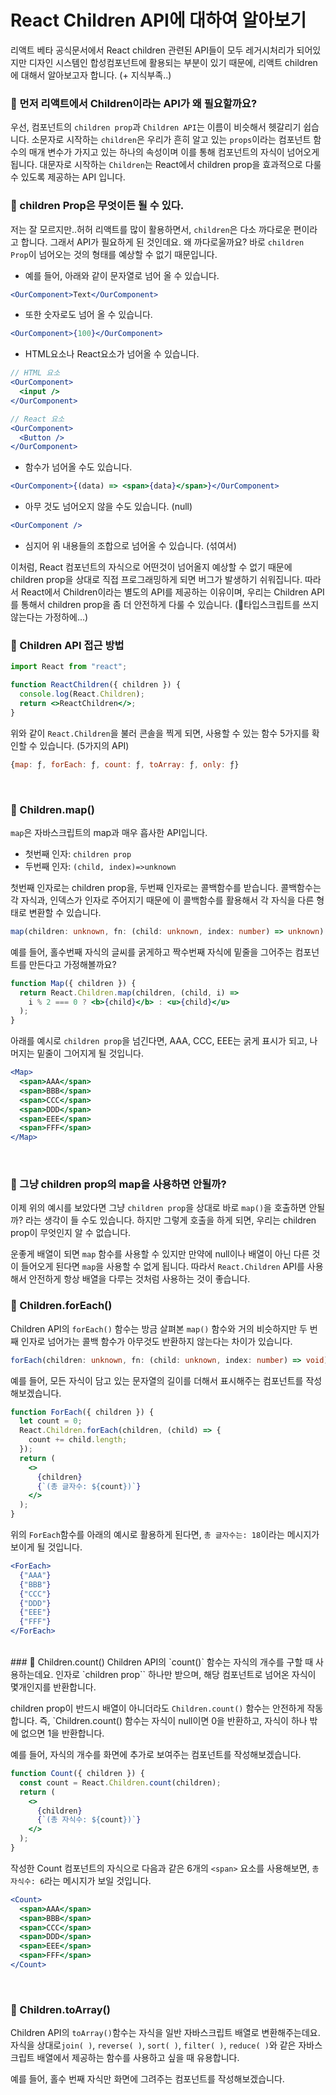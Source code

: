 # React Children API에 대하여 알아보기

리액트 베타 공식문서에서 React children 관련된 API들이 모두 레거시처리가 되어있지만 디자인 시스템인 합성컴포넌트에 활용되는 부분이 있기 때문에, 리액트 children에 대해서 알아보고자 합니다. (+ 지식부족..)
<br>

### 📌 먼저 리액트에서 Children이라는 API가 왜 필요할까요?

우선, 컴포넌트의 `children prop`과 `Children API`는 이름이 비슷해서 헷갈리기 쉽습니다. 소문자로 시작하는 `children`은 우리가 흔히 알고 있는 `props`이라는 컴포넌트 함수의 매개 변수가 가지고 있는 하나의 속성이며 이를 통해 컴포넌트의 자식이 넘어오게 됩니다. 대문자로 시작하는 `Children`는 React에서 children prop을 효과적으로 다룰 수 있도록 제공하는 API 입니다.
<br>

### 📌 children Prop은 무엇이든 될 수 있다.

저는 잘 모르지만..허허 리액트를 많이 활용하면서, `children`은 다소 까다로운 편이라고 합니다. 그래서 API가 필요하게 된 것인데요. 왜 까다로울까요?
바로 `children Prop`이 넘어오는 것의 형태를 예상할 수 없기 때문입니다.

- 예를 들어, 아래와 같이 문자열로 넘어 올 수 있습니다.

```jsx
<OurComponent>Text</OurComponent>
```

- 또한 숫자로도 넘어 올 수 있습니다.

```jsx
<OurComponent>{100}</OurComponent>
```

- HTML요소나 React요소가 넘어올 수 있습니다.

```jsx
// HTML 요소
<OurComponent>
  <input />
</OurComponent>

// React 요소
<OurComponent>
  <Button />
</OurComponent>
```

- 함수가 넘어올 수도 있습니다.

```jsx
<OurComponent>{(data) => <span>{data}</span>}</OurComponent>
```

- 아무 것도 넘어오지 않을 수도 있습니다. (null)

```jsx
<OurComponent />
```

- 심지어 위 내용들의 조합으로 넘어올 수 있습니다. (섞여서)
  <br>

이처럼, React 컴포넌트의 자식으로 어떤것이 넘어올지 예상할 수 없기 때문에 children prop을 상대로 직접 프로그래밍하게 되면 버그가 발생하기 쉬워집니다. 따라서 React에서 Children이라는 별도의 API를 제공하는 이유이며, 우리는 Children API를 통해서 children prop을 좀 더 안전하게 다룰 수 있습니다.
(🥹타입스크립트를 쓰지 않는다는 가정하에...)

### 📌 Children API 접근 방법

```jsx
import React from "react";

function ReactChildren({ children }) {
  console.log(React.Children);
  return <>ReactChildren</>;
}
```

위와 같이 `React.Children`을 불러 콘솔을 찍게 되면, 사용할 수 있는 함수 5가지를 확인할 수 있습니다. (5가지의 API)

```javascript
{map: ƒ, forEach: ƒ, count: ƒ, toArray: ƒ, only: ƒ}
```

<br>

### 📌 Children.map()

`map`은 자바스크립트의 map과 매우 흡사한 API입니다.

- 첫번째 인자: `children prop`
- 두번째 인자: `(child, index)=>unknown`

첫번째 인자로는 children prop을, 두번째 인자로는 콜백함수를 받습니다. 콜백함수는 각 자식과, 인덱스가 인자로 주어지기 때문에 이 콜백함수를 활용해서 각 자식을 다른 형태로 변환할 수 있습니다.

```typescript
map(children: unknown, fn: (child: unknown, index: number) => unknown): unknown[]
```

예를 들어, 홀수번째 자식의 글씨를 굵게하고 짝수번째 자식에 밑줄을 그어주는 컴포넌트를 만든다고 가정해볼까요?

```jsx
function Map({ children }) {
  return React.Children.map(children, (child, i) =>
    i % 2 === 0 ? <b>{child}</b> : <u>{child}</u>
  );
}
```

아래를 예시로 `children prop`을 넘긴다면, AAA, CCC, EEE는 굵게 표시가 되고, 나머지는 밑줄이 그어지게 될 것입니다.

```jsx
<Map>
  <span>AAA</span>
  <span>BBB</span>
  <span>CCC</span>
  <span>DDD</span>
  <span>EEE</span>
  <span>FFF</span>
</Map>
```

<br>

### 🧐 그냥 children prop의 map을 사용하면 안될까?

이제 위의 예시를 보았다면 그냥 `children prop`을 상대로 바로 `map()`을 호출하면 안될까? 라는 생각이 들 수도 있습니다. 하지만 그렇게 호출을 하게 되면, 우리는 children prop이 무엇인지 알 수 없습니다.

운좋게 배열이 되면 `map` 함수를 사용할 수 있지만 만약에 null이나 배열이 아닌 다른 것이 들어오게 된다면 `map`을 사용할 수 없게 됩니다. 따라서 `React.Children` API를 사용해서 안전하게 항상 배열을 다루는 것처럼 사용하는 것이 좋습니다.
<br>

### 📌 Children.forEach()

Children API의 `forEach()` 함수는 방금 살펴본 `map()` 함수와 거의 비슷하지만 두 번째 인자로 넘어가는 콜백 함수가 아무것도 반환하지 않는다는 차이가 있습니다.

```typescript
forEach(children: unknown, fn: (child: unknown, index: number) => void): unknown[]
```

예를 들어, 모든 자식이 담고 있는 문자열의 길이를 더해서 표시해주는 컴포넌트를 작성해보겠습니다.

```jsx
function ForEach({ children }) {
  let count = 0;
  React.Children.forEach(children, (child) => {
    count += child.length;
  });
  return (
    <>
      {children}
      {`(총 글자수: ${count})`}
    </>
  );
}
```

위의 `ForEach`함수를 아래의 예시로 활용하게 된다면, `총 글자수는: 18`이라는 메시지가 보이게 될 것입니다.

```jsx
<ForEach>
  {"AAA"}
  {"BBB"}
  {"CCC"}
  {"DDD"}
  {"EEE"}
  {"FFF"}
</ForEach>
```

<br>
### 📌 Children.count()
Children API의 `count()` 함수는 자식의 개수를 구할 때 사용하는데요. 인자로 `children prop`` 하나만 받으며, 해당 컴포넌트로 넘어온 자식이 몇개인지를 반환합니다.

children prop이 반드시 배열이 아니더라도 `Children.count()` 함수는 안전하게 작동합니다. 즉, `Children.count() 함수는 자식이 null이면 0을 반환하고, 자식이 하나 밖에 없으면 1을 반환합니다.

예를 들어, 자식의 개수를 화면에 추가로 보여주는 컴포넌트를 작성해보겠습니다.

```jsx
function Count({ children }) {
  const count = React.Children.count(children);
  return (
    <>
      {children}
      {`(총 자식수: ${count})`}
    </>
  );
}
```

작성한 Count 컴포넌트의 자식으로 다음과 같은 6개의 `<span>` 요소를 사용해보면, `총 자식수: 6`라는 메시지가 보일 것입니다.

```jsx
<Count>
  <span>AAA</span>
  <span>BBB</span>
  <span>CCC</span>
  <span>DDD</span>
  <span>EEE</span>
  <span>FFF</span>
</Count>
```

<br>

### 📌 Children.toArray()

Children API의 `toArray()`함수는 자식을 일반 자바스크립트 배열로 변환해주는데요. 자식을 상대로`join( )`, `reverse( )`, `sort( )`, `filter( )`, `reduce( )`와 같은 자바스크립트 배열에서 제공하는 함수를 사용하고 싶을 때 유용합니다.

예를 들어, 홀수 번째 자식만 화면에 그려주는 컴포넌트를 작성해보겠습니다.
